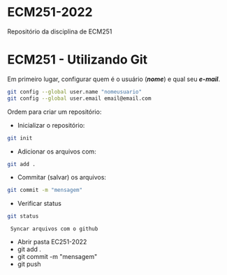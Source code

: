 # ECM251-2022
Repositório da disciplina de ECM251
# ECM251 - Utilizando Git

Em primeiro lugar, configurar quem é o usuário (***nome***) e qual seu ***e-mail***.

```bash
git config --global user.name "nomeusuario"
git config --global user.email email@email.com
```

Ordem para criar um repositório:
- Inicializar o repositório:
```bash
git init
```

- Adicionar os arquivos com:
```bash
git add .
```

- Commitar (salvar) os arquivos: 
```bash
git commit -m "mensagem"
```

- Verificar status
```bash
git status
```


``` Syncar arquivos com o github```
- Abrir pasta EC251-2022
- git add .
- git commit -m "mensagem"
- git push
